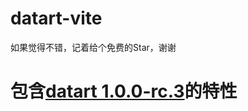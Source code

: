 # datart-vite
如果觉得不错，记着给个免费的Star，谢谢

# 包含[datart 1.0.0-rc.3](https://github.com/running-elephant/datart)的特性

